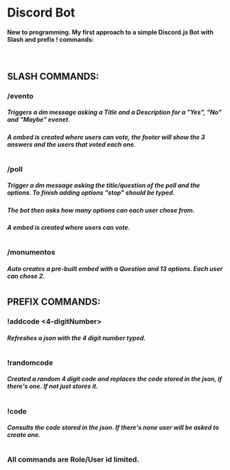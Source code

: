 # Discord Bot
#### New to programming. My first approach to a simple Discord.js Bot with Slash and prefix ! commands: 

<br>

## SLASH COMMANDS: 

### /evento
##### Triggers a dm message asking a Title and a Description for a "Yes", "No" and "Maybe" evenet. 
##### A embed is created where users can vote, the footer will show the 3 answers and the users that voted each one.

#

### /poll
##### Trigger a dm message asking the title/question of the poll and the options. To finish adding options "stop" should be typed.
##### The bot then asks how many options can each user chose from. 
##### A embed is created where users can vote.

#

### /monumentos 
##### Auto creates a pre-built embed with a Question and 13 options. Each user can chose 2.

#

## PREFIX COMMANDS: 
### !addcode <4-digitNumber>
##### Refreshes a json with the 4 digit number typed.

#

### !randomcode
##### Created a random 4 digit code and replaces the code stored in the json, if there's one. If not just stores it.

#

### !code
##### Consults the code stored in the json. If there's none user will be asked to create one.

#

### All commands are Role/User id limited.
